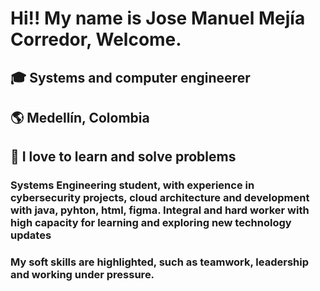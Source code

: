 # Hi!! My name is Jose Manuel Mejía Corredor, Welcome.
##  
## 🎓 Systems and computer engineerer
## 🌎 Medellín, Colombia  
## 🚀 I love to learn and solve problems

### Systems Engineering student, with experience in cybersecurity projects, cloud architecture and development with java, pyhton, html, figma. Integral and hard worker with high capacity for learning and exploring new technology updates

### My soft skills are highlighted, such as teamwork, leadership and working under pressure.

